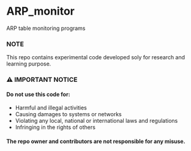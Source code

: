 # ARP_monitor
ARP table monitoring programs

### NOTE
This repo contains experimental code developed soly for research and learning purpose.

### ⚠️ IMPORTANT NOTICE
#### Do not use this code for:
- Harmful and illegal activities
- Causing damages to systems or networks
- Violating any local, national or international laws and regulations
- Infringing in the rights of others

#### The repo owner and contributors are not responsible for any misuse.
